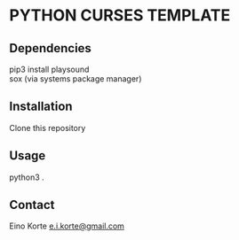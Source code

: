 # PYTHON CURSES TEMPLATE



## Dependencies

pip3 install playsound\
sox (via systems package manager)

## Installation

Clone this repository

## Usage

python3 .

## Contact

Eino Korte e.i.korte@gmail.com


